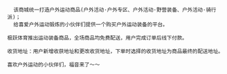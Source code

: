 
      该商城统一打造户外运动商品(户外活动·户外专区、户外活动·野营装备、户外活动·骑行派)；
      给喜爱户外运动锻炼的小伙伴们提供一个购买户外运动装备的平台。
    
    极跃体育推出运动装备商品，全场商品均免费配送，用户完成订单后线下付款。

    收货地址：用户新增收获地址和更改收货地址，下单时选择的收货地址为商品最终的配送地址。
  
    喜欢户外运动的小伙伴们，福音来了～～
